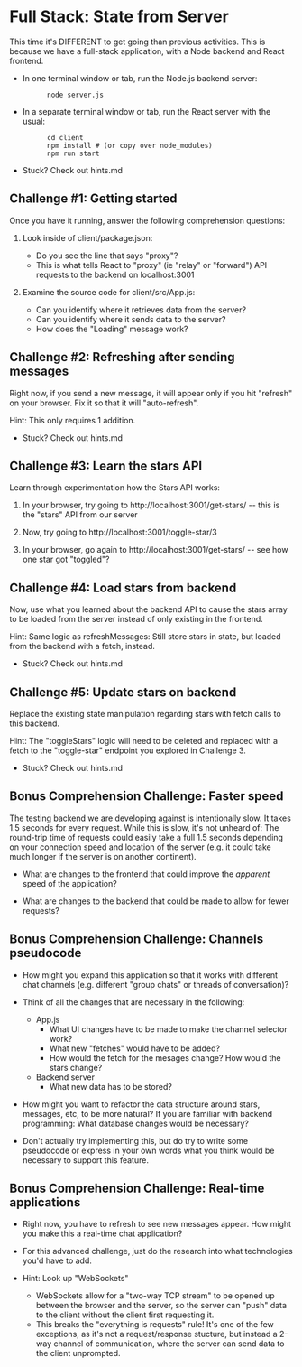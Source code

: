 # Full Stack: State from Server

This time it's DIFFERENT to get going than previous activities. This is because
we have a full-stack application, with a Node backend and React frontend.

- In one terminal window or tab, run the Node.js backend server:

            node server.js

- In a separate terminal window or tab, run the React server with the usual:

            cd client
            npm install # (or copy over node_modules)
            npm run start

- Stuck? Check out hints.md



Challenge #1: Getting started
----------------------------------------------------------------------

Once you have it running, answer the following comprehension questions:

1. Look inside of client/package.json:
    - Do you see the line that says "proxy"?
    - This is what tells React to "proxy" (ie "relay" or "forward") API
      requests to the backend on localhost:3001

2. Examine the source code for client/src/App.js:
    - Can you identify where it retrieves data from the server?
    - Can you identify where it sends data to the server?
    - How does the "Loading" message work?



Challenge #2: Refreshing after sending messages
----------------------------------------------------------------------

Right now, if you send a new message, it will appear only if you hit "refresh"
on your browser. Fix it so that it will "auto-refresh".

Hint: This only requires 1 addition.

- Stuck? Check out hints.md



Challenge #3: Learn the stars API
----------------------------------------------------------------------

Learn through experimentation how the Stars API works:

1. In your browser, try going to http://localhost:3001/get-stars/ -- this is the
"stars" API from our server

2. Now, try going to http://localhost:3001/toggle-star/3

3. In your browser, go again to http://localhost:3001/get-stars/ -- see how one
star got "toggled"?



Challenge #4: Load stars from backend
----------------------------------------------------------------------

Now, use what you learned about the backend API to cause the stars array to be
loaded from the server instead of only existing in the frontend.

Hint: Same logic as refreshMessages: Still store stars in state, but loaded
from the backend with a fetch, instead.

- Stuck? Check out hints.md



Challenge #5: Update stars on backend
----------------------------------------------------------------------

Replace the existing state manipulation regarding stars with fetch calls to
this backend.

Hint: The "toggleStars" logic will need to be deleted and replaced with a
fetch to the "toggle-star" endpoint you explored in Challenge 3.

- Stuck? Check out hints.md



Bonus Comprehension Challenge: Faster speed
----------------------------------------------------------------------

The testing backend we are developing against is intentionally slow. It takes
1.5 seconds for every request. While this is slow, it's not unheard of: The
round-trip time of requests could easily take  a full 1.5 seconds depending on
your connection speed and location of the server (e.g. it could take much
longer if the server is on another continent).

- What are changes to the frontend that could improve the *apparent* speed of
  the application?

- What are changes to the backend that could be made to allow for fewer
  requests?



Bonus Comprehension Challenge: Channels pseudocode
----------------------------------------------------------------------

- How might you expand this application so that it works with different chat
  channels (e.g. different "group chats" or threads of conversation)?

- Think of all the changes that are necessary in the following:
    - App.js
        - What UI changes have to be made to make the channel selector work?
        - What new "fetches" would have to be added?
        - How would the fetch for the mesages change? How would the stars
          change?
    - Backend server
        - What new data has to be stored?

- How might you want to refactor the data structure around stars, messages,
  etc, to be more natural? If you are familiar with backend programming: What
  database changes would be necessary?

- Don't actually try implementing this, but do try to write some pseudocode or
  express in your own words what you think would be necessary to support this
  feature.



Bonus Comprehension Challenge: Real-time applications
----------------------------------------------------------------------

- Right now, you have to refresh to see new messages appear. How might you make
  this a real-time chat application?
- For this advanced challenge, just do the research into what technologies
  you'd have to add.

- Hint: Look up "WebSockets"
    - WebSockets allow for a "two-way TCP stream" to be opened up between the
      browser and the server, so the server can "push" data to the client
      without the client first requesting it.
    - This breaks the "everything is requests" rule! It's one of the few
      exceptions, as it's not a request/response stucture, but instead a 2-way
      channel of communication, where the server can send data to the client
      unprompted.

